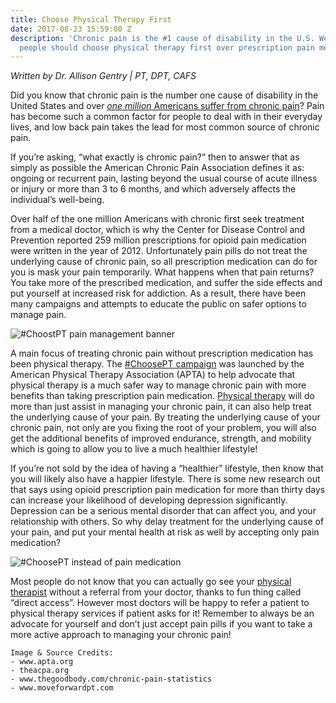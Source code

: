 ```yaml
---
title: Choose Physical Therapy First
date: 2017-08-23 15:59:00 Z
description: 'Chronic pain is the #1 cause of disability in the U.S. We discuss why
  people should choose physical therapy first over prescription pain medication.'
---
```


_Written by Dr. Allison Gentry | PT, DPT, CAFS_

Did you know that chronic pain is the number one cause of disability in the United States and over *[one million](http://www.thegoodbody.com/chronic-pain-statistics/)*[ Americans suffer from chronic pain](http://www.thegoodbody.com/chronic-pain-statistics/)? Pain has become such a common factor for people to deal with in their everyday lives, and low back pain takes the lead for most common source of chronic pain.

If you’re asking, “what exactly is chronic pain?” then to answer that as simply as possible the American Chronic Pain Association defines it as: ongoing or recurrent pain, lasting beyond the usual course of acute illness or injury or more than 3 to 6 months, and which adversely affects the individual’s well-being.

Over half of the one million Americans with chronic first seek treatment from a medical doctor, which is why the Center for Disease Control and Prevention reported 259 million prescriptions for opioid pain medication were written in the year of 2012. Unfortunately pain pills do not treat the underlying cause of chronic pain, so all prescription medication can do for you is mask your pain temporarily. What happens when that pain returns?  You take more of the prescribed medication, and suffer the side effects and put yourself at increased risk for addiction. As a result, there have been many campaigns and attempts to educate the public on safer options to manage pain.

![#ChoostPT pain management banner](http://www.apta.org/uploadedImages/APTAorg/News_and_Publications/News_Now/ChoosePT800x400.jpg?n=5181)

A main focus of treating chronic pain without prescription medication has been physical therapy. The [#ChoosePT campaign](http://www.apta.org/PTinMotion/News/2016/6/7/ChoosePTCampaignLaunch/) was launched by the American Physical Therapy Association (APTA) to help advocate that physical therapy is a much safer way to manage chronic pain with more benefits than taking prescription pain medication. [Physical therapy](/) will do more than just assist in managing your chronic pain, it can also help treat the underlying cause of your pain. By treating the underlying cause of your chronic pain, not only are you fixing the root of your problem, you will also get the additional benefits of improved endurance, strength, and mobility which is going to allow you to live a much healthier lifestyle!

If you’re not sold by the idea of having a “healthier” lifestyle, then know that you will likely also have a happier lifestyle. There is some new research out that says using opioid prescription pain medication for more than thirty days can increase your likelihood of developing depression significantly. Depression can be a serious mental disorder that can affect you, and your relationship with others. So why delay treatment for the underlying cause of your pain, and put your mental health at risk as well by accepting only pain medication?

![#ChoosePT instead of pain medication](http://www.accessphysicaltherapywellness.com/wp-content/uploads/2017/01/choosept.png)

Most people do not know that you can actually go see your [physical therapist](/staff) without a referral from your doctor, thanks to fun thing called “direct access”. However most doctors will be happy to refer a patient to physical therapy services if patient asks for it! Remember to always be an advocate for yourself and don’t just accept pain pills if you want to take a more active approach to managing your chronic pain!

    Image & Source Credits:
    - www.apta.org
    - theacpa.org
    - www.thegoodbody.com/chronic-pain-statistics
    - www.moveforwardpt.com